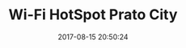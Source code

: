 ---
layout: map
title: "Wi-Fi HotSpot Prato City"
date: 2017-08-15 20:50:24
description: Wifi Hotspots Map of my city, Prato in Tuscany
source: "http://www.dati.gov.it/dataset/punti-wi-fi-ad-accesso-libero-comune-prato-provincia-prato"
categories: mappe
dataset: "puntiwifiprovpratocompleto"
marker:
  icon: home
  color: orange
cluster: false
style: OpenStreetMap.HOT
---